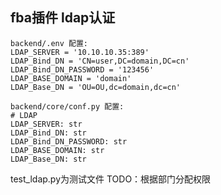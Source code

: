 ## fba插件 ldap认证


```使用方法
backend/.env 配置:
LDAP_SERVER = '10.10.10.35:389'
LDAP_Bind_DN = 'CN=user,DC=domain,DC=cn'
LDAP_Bind_DN_PASSWORD = '123456'
LDAP_BASE_DOMAIN = 'domain' 
LDAP_Base_DN = 'OU=OU,dc=domain,dc=cn'

backend/core/conf.py 配置:
# LDAP
LDAP_SERVER: str
LDAP_Bind_DN: str
LDAP_Bind_DN_PASSWORD: str
LDAP_BASE_DOMAIN: str
LDAP_Base_DN: str

```
test_ldap.py为测试文件
TODO：根据部门分配权限
